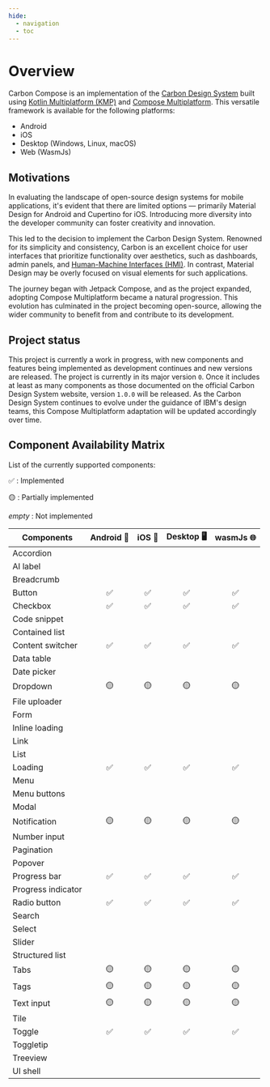 ```yaml
---
hide:
  - navigation
  - toc
---
```


# Overview

Carbon Compose is an implementation of the [Carbon Design System](https://github.com/carbon-design-system/carbon) built 
using [Kotlin Multiplatform (KMP)](https://kotlinlang.org/docs/multiplatform.html) and 
[Compose Multiplatform](https://www.jetbrains.com/lp/compose-multiplatform/).
This versatile framework is available for the following platforms:

- Android
- iOS
- Desktop (Windows, Linux, macOS)
- Web (WasmJs)

## Motivations

In evaluating the landscape of open-source design systems for mobile applications, it's evident that there are limited 
options — primarily Material Design for Android and Cupertino for iOS. Introducing more diversity into the developer 
community can foster creativity and innovation.

This led to the decision to implement the Carbon Design System. Renowned for its simplicity and consistency, Carbon is 
an excellent choice for user interfaces that prioritize functionality over aesthetics, such as dashboards, admin panels,
and [Human-Machine Interfaces (HMI)](https://inductiveautomation.com/resources/article/what-is-hmi). In contrast, 
Material Design may be overly focused on visual elements for such applications.

The journey began with Jetpack Compose, and as the project expanded, adopting Compose Multiplatform became a natural 
progression. This evolution has culminated in the project becoming open-source, allowing the wider community to benefit
from and contribute to its development.

## Project status

This project is currently a work in progress, with new components and features being implemented as development 
continues and new versions are released. The project is currently in its major version `0`. Once it includes at least as 
many components as those documented on the official Carbon Design System website, version `1.0.0` will be released. As the
Carbon Design System continues to evolve under the guidance of IBM's design teams, this Compose Multiplatform adaptation
will be updated accordingly over time.

## Component Availability Matrix

List of the currently supported components:

✅ : Implemented

🟡 : Partially implemented

*empty* : Not implemented

| Components         | Android  🤖 | iOS   | Desktop  🖥️ | wasmJs 🌐 |
|--------------------|:-----------:|:------:|:------------:|:---------:|
| Accordion          |             |        |              |           |
| AI label           |             |        |              |           |
| Breadcrumb         |             |        |              |           |
| Button             |      ✅      |   ✅    |      ✅       |     ✅     |
| Checkbox           |      ✅      |   ✅    |      ✅       |     ✅     |
| Code snippet       |             |        |              |           |
| Contained list     |             |        |              |           |
| Content switcher   |      ✅      |   ✅    |      ✅       |     ✅     |
| Data table         |             |        |              |           |
| Date picker        |             |        |              |           |
| Dropdown           |     🟡      |   🟡   |      🟡      |    🟡     |
| File uploader      |             |        |              |           |
| Form               |             |        |              |           |
| Inline loading     |             |        |              |           |
| Link               |             |        |              |           |
| List               |             |        |              |           |
| Loading            |      ✅      |   ✅    |      ✅       |     ✅     |
| Menu               |             |        |              |           |
| Menu buttons       |             |        |              |           |
| Modal              |             |        |              |           |
| Notification       |     🟡      |   🟡   |      🟡      |    🟡     |
| Number input       |             |        |              |           |
| Pagination         |             |        |              |           |
| Popover            |             |        |              |           |
| Progress bar       |      ✅      |   ✅    |      ✅       |     ✅     |
| Progress indicator |             |        |              |           |
| Radio button       |      ✅      |   ✅    |      ✅       |     ✅     |
| Search             |             |        |              |           |
| Select             |             |        |              |           |
| Slider             |             |        |              |           |
| Structured list    |             |        |              |           |
| Tabs               |     🟡      |   🟡   |      🟡      |    🟡     |
| Tags               |     🟡      |   🟡   |      🟡      |    🟡     |
| Text input         |     🟡      |   🟡   |      🟡      |    🟡     |
| Tile               |             |        |              |           |
| Toggle             |      ✅      |   ✅    |      ✅       |     ✅     |
| Toggletip          |             |        |              |           |
| Treeview           |             |        |              |           |
| UI shell           |             |        |              |           |
